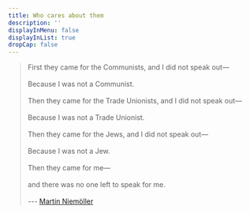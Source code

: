 ```yaml
---
title: Who cares about them
description: ''
displayInMenu: false
displayInList: true
dropCap: false
---
```


> First they came for the Communists, and I did not speak out—  
> &nbsp;  
> Because I was not a Communist.  
> &nbsp;  
> Then they came for the Trade Unionists, and I did not speak out—  
> &nbsp;  
> Because I was not a Trade Unionist.  
> &nbsp;  
> Then they came for the Jews, and I did not speak out—  
> &nbsp;  
> Because I was not a Jew.  
> &nbsp;  
> Then they came for me—  
> &nbsp;  
> and there was no one left to speak for me.     
> &nbsp;   
> --- [Martin Niemöller](https://en.wikipedia.org/wiki/Martin_Niem%C3%B6ller)
